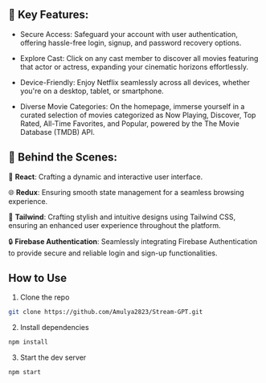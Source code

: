 ## 🌟 Key Features:

- Secure Access: Safeguard your account with user authentication, offering hassle-free login, signup, and password recovery options.
 
- Explore Cast: Click on any cast member to discover all movies featuring that actor or actress, expanding your cinematic horizons effortlessly.

- Device-Friendly: Enjoy Netflix seamlessly across all devices, whether you're on a desktop, tablet, or smartphone.
 
- Diverse Movie Categories: On the homepage, immerse yourself in a curated selection of movies categorized as Now Playing, Discover, Top Rated, All-Time Favorites, and Popular, powered by the The Movie Database (TMDB) API.
 
## 🔧 Behind the Scenes:

🚀 **React**: Crafting a dynamic and interactive user interface.

🌐 **Redux**: Ensuring smooth state management for a seamless browsing experience.

💅 **Tailwind**: Crafting stylish and intuitive designs using Tailwind CSS, ensuring an enhanced user experience throughout the platform.

🔒 **Firebase Authentication**: Seamlessly integrating Firebase Authentication to provide secure and reliable login and sign-up functionalities.

## How to Use

1. Clone the repo

```bash
git clone https://github.com/Amulya2823/Stream-GPT.git
```

2. Install dependencies

```bash
npm install
```

3. Start the dev server

```bash
npm start
```